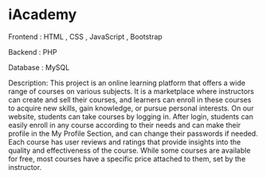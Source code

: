 # iAcademy

Frontend   : HTML , CSS , JavaScript , Bootstrap 

Backend    : PHP 

Database   : MySQL 

Description:  This project is an online learning platform that offers a wide range of courses on various subjects. It is a marketplace where instructors can create and sell their courses, and learners can enroll in these courses to acquire new skills, gain knowledge, or pursue personal interests. On our website, students can take courses by logging in. After login, students can easily enroll in any course according to their needs and can make their profile in the My Profile Section, and can change their passwords if needed. Each course has user reviews and ratings that provide insights into the quality and effectiveness of the course. While some courses are available for free, most courses have a specific price attached to them, set by the instructor.
